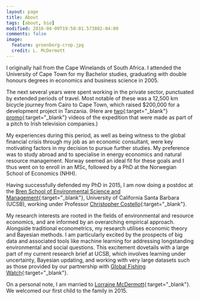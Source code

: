 ```yaml
---
layout: page
title: About
tags: [about, bio]
modified: 2016-04-09T19:50:01.573882-04:00
comments: false
image:
  feature: groenberg-crop.jpg
  credit: L. McDermott
---
```


I originally hail from the Cape Winelands of South Africa. I attended the University of Cape Town for my Bachelor studies, graduating with double honours degrees in economics and business science in 2005.

The next several years were spent working in the private sector, punctuated by extended periods of travel. Most notable of these was a 12,500 km bicycle journey from Cairo to Cape Town, which raised $200,000 for a development project in Tanzania. (Here are [two](http://www.youtube.com/watch?v=BOFWtnCMnJw){:target="_blank"} [promo](http://www.youtube.com/watch?v=fL4JsEH_CJU){:target="_blank"} videos of the expedition that were made as part of a pitch to Irish television companies.)

My experiences during this period, as well as being witness to the global financial crisis through my job as an economic consultant, were key motivating factors in my decision to pursue further studies. My preference was to study abroad and to specialise in energy economics and natural resource management. Norway seemed an ideal fit for these goals and I thus went on to enroll in an MSc, followed by a PhD at the Norwegian School of Economics (NHH). <!---
My direct supervisor was Professor [Øivind A. Nilsen](hhttps://www.nhh.no/en/employees/faculty/oivind-anti-nilsen/), while my PhD examination committee consisted of Professors [Linda Nøstbakken](https://www.nhh.no/en/employees/faculty/linda-nostbakken/){:target="_blank"} (chair), [Timo Goeschl](http://www.marsilius-kolleg.uni-heidelberg.de/fellows_en/goeschl_en.html){:target="_blank"} (external), and [Corbett Grainger](http://www.aae.wisc.edu/cagrainger/){:target="_blank"} (external).
-->

Having successfully defended my PhD in 2015, I am now doing a postdoc at the [Bren School of Environmental Science and Management](http://www.bren.ucsb.edu/){:target="_blank"}, University of California Santa Barbara (UCSB), working under Professor [Christopher Costello](http://christopherjcostello.com/){:target="_blank"}.

My research interests are rooted in the fields of environmental and resource economics, and are informed by an overarching empirical approach. Alongside traditional econometrics, my research utilises economic theory and Bayesian methods. I am particularly excited by the prospects of big data and associated tools like machine learning for addressing longstanding environmental and social questions. This excitement dovetails with a large part of my current research brief at UCSB, which involves learning under uncertainty, Bayesian updating, and working with very large datasets such as those provided by our partnership with [Global Fishing Watch](http://globalfishingwatch.org/){:target="_blank"}.

On a personal note, I am married to [Lorraine McDermott](http://lorrainemcdermott.net/){:target="_blank"}. We welcomed our first child to the family in 2015.
